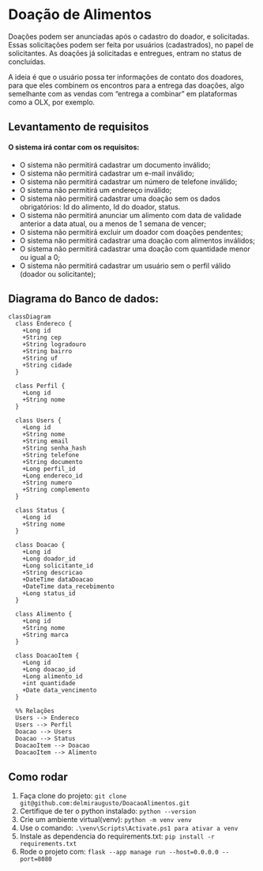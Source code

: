<h1> Doação de Alimentos </h1>

Doações podem ser anunciadas após o cadastro do doador, e solicitadas. Essas solicitações podem ser feita por usuários (cadastrados), no papel de solicitantes. 
As doações já solicitadas e entregues, entram no status de concluídas.

A ideia é que o usuário possa ter informações de contato dos doadores, para que eles combinem os encontros para a entrega das doações, algo semelhante com as vendas 
com “entrega a combinar” em plataformas como a OLX, por exemplo.

<h2> Levantamento de requisitos </h2>
<h4> O sistema irá contar com os requisitos:</h4>

- O sistema não permitirá cadastrar um documento inválido;
- O sistema não permitirá cadastrar um e-mail inválido;
- O sistema não permitirá cadastrar um número de telefone inválido;
- O sistema não permitirá um endereço inválido;
- O sistema não permitirá cadastrar uma doação sem os dados obrigatórios: Id do alimento, Id do doador, status.
- O sistema não permitirá anunciar um alimento com data de validade anterior a data atual, ou a menos de 1 semana de vencer;
- O sistema não permitirá excluir um doador com doações pendentes;
- O sistema não permitirá cadastrar uma doação com alimentos inválidos;
- O sistema não permitirá cadastrar uma doação com quantidade menor ou igual a 0;
- O sistema não permitirá cadastrar um usuário sem o perfil válido (doador ou solicitante);

<h2>Diagrama do Banco de dados:</h2>

```mermaid
classDiagram
  class Endereco {
    +Long id
    +String cep
    +String logradouro
    +String bairro
    +String uf
    +String cidade
  }

  class Perfil {
    +Long id
    +String nome
  }

  class Users {
    +Long id
    +String nome
    +String email
    +String senha_hash
    +String telefone
    +String documento
    +Long perfil_id
    +Long endereco_id
    +String numero
    +String complemento
  }

  class Status {
    +Long id
    +String nome
  }

  class Doacao {
    +Long id
    +Long doador_id
    +Long solicitante_id
    +String descricao
    +DateTime dataDoacao
    +DateTime data_recebimento
    +Long status_id
  }

  class Alimento {
    +Long id
    +String nome
    +String marca
  }

  class DoacaoItem {
    +Long id
    +Long doacao_id
    +Long alimento_id
    +int quantidade
    +Date data_vencimento
  }

  %% Relações
  Users --> Endereco
  Users --> Perfil
  Doacao --> Users
  Doacao --> Status
  DoacaoItem --> Doacao
  DoacaoItem --> Alimento

```

<h2>Como rodar </h2>

1. Faça clone do projeto: ```git clone git@github.com:delmiraugusto/DoacaoAlimentos.git```
2. Certifique de ter o python instalado: ```python --version```
3. Crie um ambiente virtual(venv): ```python -m venv venv```
4. Use o comando: ```.\venv\Scripts\Activate.ps1 para ativar a venv```
5. Instale as dependencia do requirements.txt: ```pip install -r requirements.txt```
6. Rode o projeto com: ```flask --app manage run --host=0.0.0.0 --port=8080```


